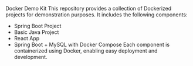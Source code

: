 Docker Demo Kit
This repository provides a collection of Dockerized projects for demonstration purposes. It includes the following components:

- Spring Boot Project
- Basic Java Project
- React App
- Spring Boot + MySQL with Docker Compose
Each component is containerized using Docker, enabling easy deployment and development.
